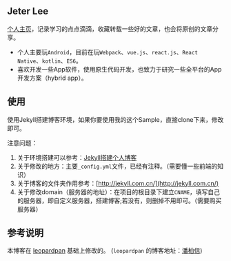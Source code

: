 ## Jeter Lee

[个人主页](https://Jeterlee.github.io)，记录学习的点点滴滴，收藏转载一些好的文章，也会将原创的文章分享。

- 个人主要玩`Android`，目前在玩`Webpack`、`vue.js`、`react.js`、`React Native`、`kotlin`、`ES6`。
- 喜欢开发一些App软件，使用原生代码开发，也致力于研究一些全平台的App开发方案（hybrid app）。


## 使用

使用Jekyll搭建博客环境，如果你要使用我的这个Sample，直接clone下来，修改即可。

注意问题：
1. 关于环境搭建可以参考：[Jekyll搭建个人博客](http://baixin.io/2016/10/jekyll_tutorials1/)
2. 关于修改的地方：主要`_config.yml`文件，已经有注释。（需要懂一些前端的知识）
3. 关于博客的文件夹作用参考：[http://jekyll.com.cn/](http://jekyll.com.cn/)
4. 关于修改domain（服务器的地址）：在项目的根目录下建立`CNAME`，填写自己的服务器，即自定义服务器，搭建博客;若没有，则删掉不用即可。（需要购买服务器）


## 参考说明

本博客在 [leopardpan](https://github.com/leopardpan/leopardpan.github.io) 基础上修改的。 (`leopardpan` 的博客地址：[潘柏信](http://baixin.io)) 
